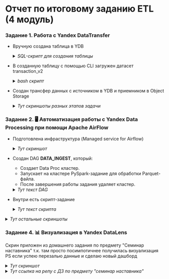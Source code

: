 # Отчет по итоговому заданию ETL (4 модуль)

### Задание 1. Работа с Yandex DataTransfer

- Вручную создана таблица в YDB
   <details>
    <summary><i>SQL-скрипт для создания таблицы</i></summary>

   ### sql-скрипт создания таблицы в YDB
    ```sql
    CREATE TABLE weather_data (
    location Utf8,
    date_time Timestamp,
    temperature_c Double,
    humidity_pct Double,
    precipitation_mm Double,
    wind_speed_kmh Double,
    PRIMARY KEY (location, date_time)
    );
    ```
  </details> 
  
- В созданную таблицу с помощью CLI загружен датасет transaction_v2
  <details>
    <summary><i>bash скрипт</i></summary>

    ### bash-скрипт загрузки датасета
    ```bash
    ydb --endpoint grpcs://ydb.serverless.yandexcloud.net:2135 \
    --database /ru-central1/b1gfhcse172450fifcje/etn3p0qk8go18m3m7lfs \
    --sa-key-file ~/authorized_key.json \
    import file csv \
    --path weather_data \
    --delimiter "," \
    --skip-rows 1 \
    --null-value "" \
    "$(pwd)/weather_data.csv"
     ```
  </details> 

- Создан трансфер данных с источником в YDB и приемником в Object Storage
      <details>
    	<summary><i>Тут скриншоты разных этапов задачи</i></summary>
	  - ![Скриншот](Task_1/datatransfer.PNG)
  
    - ![Скриншот](Task_1/datatransfer1.PNG)
  
  	- ![Скриншот](Task_1/datatransfer2.PNG)
 
  	- ![Скриншот](Task_1/file.PNG)
 
  	- ![Скриншот](Task_1/bash_скрипт.PNG)
  	 </details> 


### Задание 2.  🖥️ Автоматизация работы с Yandex Data Processing при помощи Apache AirFlow

- Подготовлена инфраструктура (Managed service for Airflow)
      <details>
    	<summary><i>Тут скриншот</i></summary>
	    	- ![Скриншот](Task_2/airflow.PNG)
  	 </details> 
    
- Создан DAG **DATA_INGEST**, который:
    - Создает Data Proc кластер.      
    - Запускает на кластере PySpark-задание для обработки Parquet-файла.
    - После завершения работы задания удаляет кластер.
  <details>
    	<summary><i>Тут текст DAG</i></summary>
  
	 ### Data-proc-DAG.py
  
	 ```python
	  import uuid
    import datetime
    from airflow import DAG
    from airflow.utils.trigger_rule import TriggerRule
    from airflow.providers.yandex.operators.yandexcloud_dataproc import (
    DataprocCreateClusterOperator,
    DataprocCreatePysparkJobOperator,
    DataprocDeleteClusterOperator,
    )

    # Данные вашей инфраструктуры
    YC_DP_AZ = 'ru-central1-a'
    YC_DP_SSH_PUBLIC_KEY = 'ssh-ed25519 AAAAC3NzaC1lZDI1NTE5AAAAICkmBqc3tcoxT2HR5ZJmIoc8s6JQA2QpXo0LieuQ0uQX'
    YC_DP_SUBNET_ID = 'e9ba04povek3lmtgcii4'
    YC_DP_SA_ID = 'ajedll5qllfivmvnm982'
    YC_DP_METASTORE_URI = '10.128.0.14'
    YC_BUCKET = 'databacket'

    # Настройки DAG
    with DAG(
          'DATA_INGEST',
          schedule_interval='@hourly',
          tags=['data-processing-and-airflow'],
          start_date=datetime.datetime.now(),
          max_active_runs=1,
          catchup=False
    ) as ingest_dag:
    # 1 этап: создание кластера Yandex Data Proc
    create_spark_cluster = DataprocCreateClusterOperator(
         task_id='dp-cluster-create-task',
         cluster_name=f'tmp-dp-{uuid.uuid4()}',
         cluster_description='Временный кластер для выполнения PySpark-задания под оркестрацией Managed Service for Apache Airflow™',
         ssh_public_keys=YC_DP_SSH_PUBLIC_KEY,
         service_account_id=YC_DP_SA_ID,
         subnet_id=YC_DP_SUBNET_ID,
         s3_bucket=YC_BUCKET,
         zone=YC_DP_AZ,
         cluster_image_version='2.1',
         masternode_resource_preset='s2.small',  # минимальный ресурсный пресет
         masternode_disk_type='network-hdd',
         masternode_disk_size=32,  # уменьшенный размер диска
         computenode_resource_preset='s2.small',  # уменьшенный ресурсный пресет
         computenode_disk_type='network-hdd',
         computenode_disk_size=32,  # уменьшенный размер диска
         computenode_count=1,  # уменьшенное количество узлов
         computenode_max_hosts_count=3,  # уменьшенное максимальное масштабирование
         services=['YARN', 'SPARK'],
         datanode_count=0,
         properties={
             'spark:spark.hive.metastore.uris': f'thrift://{YC_DP_METASTORE_URI}:9083',
         },
     )

    # 2 этап: запуск задания PySpark
    poke_spark_processing = DataprocCreatePysparkJobOperator(
         task_id='dp-cluster-pyspark-task',
         main_python_file_uri=f's3a://{YC_BUCKET}/scripts/clean-data.py',
     )

    # 3 этап: удаление кластера Yandex Data Processing
    delete_spark_cluster = DataprocDeleteClusterOperator(
         task_id='dp-cluster-delete-task',
         trigger_rule=TriggerRule.ALL_DONE,
     )

    # Формирование DAG из указанных выше этапов
    create_spark_cluster >> poke_spark_processing >> delete_spark_cluster
  	```
</details>

- Внутри есть скрипт-задание
  <details>
    <summary><i>Тут текст скрипта</i></summary>
  
	### clean-data.py
		  
	```python
 	from pyspark.sql import SparkSession
 	from pyspark.sql.functions import col, to_date
 	from pyspark.sql.types import IntegerType, StringType, BooleanType
 	from pyspark.sql.utils import AnalysisException
 	
 	
 	# === Spark session ===
 	spark = SparkSession.builder.appName("Parquet ETL with Logging to S3").getOrCreate()
 	
 	
 	# === Пути ===
 	source_path = "s3a://databacket/weather_data.csv"
 	target_path = "s3a://databacket/weather_data.parquet"
 	
 	try:
 	    print(f"Чтение данных из: {source_path}")
 	    df = spark.read.option("header", "true").option("inferSchema", "true").csv(source_path)
 	
 	    print("Схема исходных данных:")
 	    df.printSchema()
 	
 	    # Приведение типов + формат даты YYYYMMDD
 	    df = df.withColumn("location", col("location").cast(StringType())) \
 	           .withColumn("date_time", to_date(col("date_time").cast("string"), "yyyyMMdd")) \
 	           .withColumn("temperature_c", col("temperature_c").DoubleType())) \
 	           .withColumn("humidity_pct", col("humidity_pct").DoubleType())) \
 	           .withColumn("precipitation_mm", col("precipitation_mm").DoubleType())) \
 	           .withColumn("wind_speed_kmh", col("wind_speed_kmh").DoubleType())
 	
 	    print("Схема преобразованных данных:")
 	    df.printSchema()
 	
 	    # Удаление строк с пропущенными значениями
 	    df = df.na.drop()
 	
 	    print("Пример данных после преобразования:")
 	    df.show(5)
 	
 	    print(f"Запись в Parquet: {target_path}")
 	    df.write.mode("overwrite").parquet(target_path)
 	
 	    print("✅ Данные успешно сохранены в Parquet.")

 	except AnalysisException as ae:
 	    print("❌ Ошибка анализа:", ae)
 	except Exception as e:
 	    print("❌ Общая ошибка:", e)
 
 	spark.stop()
 	```
	
</details> 

  <details>
  	<summary><i>Тут остальные скриншоты</i></summary>
	
  - ![Скриншот](Task_2/dag.PNG)
	
  - ![Скриншот](Task_2/metastore.PNG)

  - ![Скриншот](Task_2/data_ingest.PNG)
  
  </details> 

  ### Задание 4. 📊 Визуализация в Yandex DataLens

  Скрин приложен из домашнего задания по предмету "Семинар наставника" т.к. там просто посимпотичнее получилась визуализация
  PS если успею перезалью данные и сделаю новый дашборд

  <details>
  	<summary><i>Тут скриншот</i></summary>
	
  - ![Скриншот](Task_4/Дашборд.PNG)
	 
  </details> 

  <details>
  	<summary><i>Тут ссылка на репу с ДЗ по предмету "семинар наставника"</i></summary>
	
    https://github.com/Narasslabone/hse_hw_ms
	 
  </details>
